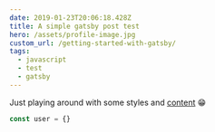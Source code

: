 ```yaml
---
date: 2019-01-23T20:06:18.428Z
title: A simple gatsby post test
hero: /assets/profile-image.jpg
custom_url: /getting-started-with-gatsby/
tags:
  - javascript
  - test
  - gatsby
---
```

Just playing around with some styles and [content](href) 😁
``` javascript
const user = {}
```
